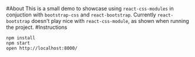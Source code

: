 #About
This is a small demo to showcase using `react-css-modules` in conjuction with `bootstrap-css` and `react-bootstrap`. Currently `react-bootstrap` doesn't play nice with `react-css-module`, as shown when running the project.
#Instructions
```
npm install
npm start
open http://localhost:8000/
```
